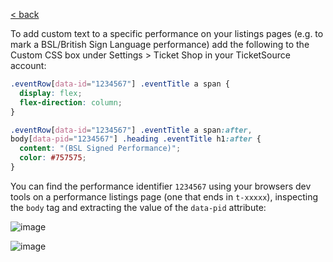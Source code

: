 [< back](../)

To add custom text to a specific performance on your listings pages (e.g. to mark a BSL/British Sign Language performance) add the following to the Custom CSS box under Settings > Ticket Shop in your TicketSource account:

```css
.eventRow[data-id="1234567"] .eventTitle a span {
  display: flex;
  flex-direction: column;
}

.eventRow[data-id="1234567"] .eventTitle a span:after,
body[data-pid="1234567"] .heading .eventTitle h1:after {
  content: "(BSL Signed Performance)";
  color: #757575;
}
```

You can find the performance identifier `1234567` using your browsers dev tools on a performance listings page (one that ends in `t-xxxxx`), inspecting the `body` tag and extracting the value of the `data-pid` attribute:

![image](https://github.com/ticketsource/gists/assets/619726/d206b6be-b395-4d57-bb2b-1afb8b0abb74)

![image](https://github.com/ticketsource/gists/assets/619726/160e1ac5-49af-4509-b4a2-0f7b7098a1df)
